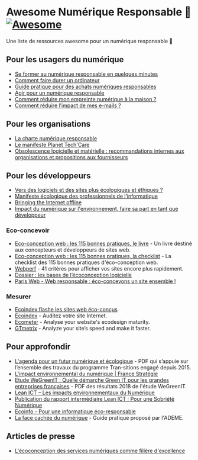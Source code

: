 # Awesome Numérique Responsable 🌱 [![Awesome](https://awesome.re/badge.svg)](https://awesome.re)

Une liste de ressources awesome pour un numérique responsable 🌱

## Pour les usagers du numérique

- [Se former au numérique responsable en quelques minutes](https://particuliers.ademe.fr/au-bureau/numerique/se-former-au-numerique-responsable-en-quelques-minutes)
- [Comment faire durer un ordinateur](https://www.francenum.gouv.fr/comprendre-le-numerique/comment-faire-durer-un-ordinateur)
- [Guide pratique pour des achats numériques responsables](https://ecoresponsable.numerique.gouv.fr/publications/guide-pratique-achats-numeriques-responsables/)
- [Agir pour un numérique responsable](https://www.wwf.fr/projets/numerique-responsable)
- [Comment réduire mon empreinte numérique à la maison ?](https://www.greenit.fr/2018/09/18/reduire-empreinte-numerique-a-maison/)
- [Comment réduire l’impact de mes e-mails ?](https://www.greenit.fr/2018/09/11/reduire-limpact-de-e-mails/)

## Pour les organisations

- [La charte numérique responsable](https://institutnr.org/charte-numerique-responsable)
- [Le manifeste Planet Tech'Care](https://www.planet-techcare.green/manifeste/)
- [Obsolescence logicielle et matérielle : recommandations internes aux organisations et propositions aux fournisseurs](https://www.cigref.fr/obsolescence-logicielle-et-materielle-recommandations-et-propositions)

## Pour les développeurs

- [Vers des logiciels et des sites plus écologiques et éthiques ?](https://reset.fing.org/vers-des-logiciels-et-des-sites-plus-ecologiques-et-ethiques.html)
- [Manifeste écologique des professionnels de l’informatique](https://www.climanifeste.net/)
- [Bringing the Internet offline](http://www.opengenus.org)
- [Impact du numérique sur l'environnement, faire sa part en tant que développeur](https://docs.google.com/presentation/d/17GYgRY65Avt9cB40wuvn6uq-SKIusQEGm1tTmsJMRtI/edit?usp=sharing)

### Eco-concevoir

- [Eco-conception web : les 115 bonnes pratiques, le livre](https://ecoconceptionweb.com/) - Un livre destiné aux concepteurs et développeurs de sites web.
- [Eco-conception web : les 115 bonnes pratiques, la checklist](https://collectif.greenit.fr/ecoconception-web/) - La checklist des 115 bonnes pratiques d'éco-conception web.
- [Webperf](https://checklists.opquast.com/webperf/) - 41 critères pour afficher vos sites encore plus rapidement.
- [Dossier : les bases de l’écoconception logicielle](https://www.greenit.fr/2014/03/31/dossier-les-bases-de-l-ecoconception-logicielle-eco-conception-logiciel/)
- [Paris Web - Web responsable : éco-concevons un site ensemble !](https://www.paris-web.fr/2017/ateliers/web-responsable-eco-concevons-un-site-ensemble.php)

### Mesurer

- [Ecoindex flashe les sites web éco-conçus](https://www.greenit.fr/2016/11/07/ecoindex-flashe-sites-web-eco-concus/)
- [Ecoindex](http://www.ecoindex.fr/) - Auditez votre site Internet.
- [Ecometer](http://ecometer.org) - Analyse your website's ecodesign maturity.
- [GTmetrix](https://gtmetrix.com/) - Analyze your site’s speed and make it faster.

## Pour approfondir

- [L'agenda pour un futur numérique et écologique](http://fing.org/IMG/pdf/Agenda-pour-un-futur-numerique-et-ecologique_2019_VF.pdf) - PDF qui  s’appuie  sur  l’ensemble des travaux du programme Tran-sitions engagé depuis 2015.
- [L'impact environnemental du numérique | France Stratégie](https://www.strategie.gouv.fr/chantiers/limpact-environnemental-numerique)
- [Etude WeGreenIT : Quelle démarche Green IT pour les grandes entreprises françaises](https://www.wwf.fr/sites/default/files/doc-2018-10/20181003_etude_wegreenit_d%C3%A9marche_green_it_entreprises_francaises_WWF-min.pdf) - PDF des résultats 2018 de l'étude WeGreenIT.
- [Lean ICT – Les impacts environnementaux du Numérique](https://theshiftproject.org/lean-ict/)
- [Publication du rapport intermédiaire Lean ICT : Pour une Sobriété Numérique](https://theshiftproject.org/article/lean-ict-pour-une-sobriete-numerique-intermediaire/)
- [Ecoinfo - Pour une informatique éco-responsable](https://ecoinfo.cnrs.fr/)
- [La face cachée du numérique](https://www.ademe.fr/face-cachee-numerique) - Guide pratique proposé par l'ADEME.

## Articles de presse

- [L'écoconception des services numériques comme filière d'excellence](https://business.lesechos.fr/directions-numeriques/digital/transformation-digitale/0600977911837-l-ecoconception-des-services-numeriques-comme-filiere-d-excellence-328383.php)
